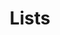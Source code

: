 ﻿---
title: "Lists"
second_title: "Aspose Words Cloud Docs"
type: docs
url: /paragraphs/lists/
aliases: [/working-with-lists/]
description: "Work with lists in a Word document"
weight: 150
---

